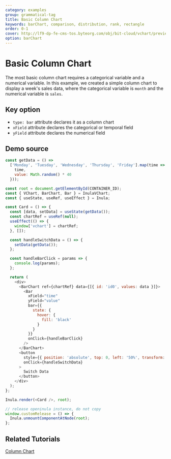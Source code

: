 ```yaml
---
category: examples
group: grammatical-tag
title: Basic Column Chart
keywords: barChart, comparison, distribution, rank, rectangle
order: 0-1
cover: http://lf9-dp-fe-cms-tos.byteorg.com/obj/bit-cloud/vchart/preview/bar-chart/basic-column.png
option: barChart
---
```


# Basic Column Chart

The most basic column chart requires a categorical variable and a numerical variable. In this example, we created a simple column chart to display a week's sales data, where the categorical variable is `month` and the numerical variable is `sales`.

## Key option

- `type: bar` attribute declares it as a column chart
- `xField` attribute declares the categorical or temporal field
- `yField` attribute declares the numerical field

## Demo source

```javascript livedemo template=openinula-vchart
const getData = () =>
  ['Monday', 'Tuesday', 'Wednesday', 'Thursday', 'Friday'].map(time => ({
    time,
    value: Math.random() * 40
  }));

const root = document.getElementById(CONTAINER_ID);
const { VChart, BarChart, Bar } = InulaVChart;
const { useState, useRef, useEffect } = Inula;

const Card = () => {
  const [data, setData] = useState(getData());
  const chartRef = useRef(null);
  useEffect(() => {
    window['vchart'] = chartRef;
  }, []);

  const handleSwitchData = () => {
    setData(getData());
  };

  const handleBarClick = params => {
    console.log(params);
  };

  return (
    <div>
      <BarChart ref={chartRef} data={[{ id: 'id0', values: data }]}>
        <Bar
          xField="time"
          yField="value"
          bar={{
            state: {
              hover: {
                fill: 'black'
              }
            }
          }}
          onClick={handleBarClick}
        />
      </BarChart>
      <button
        style={{ position: 'absolute', top: 0, left: '50%', transform: 'translate(-50%, 0)' }}
        onClick={handleSwitchData}
      >
        Switch Data
      </button>
    </div>
  );
};

Inula.render(<Card />, root);

// release openinula instance, do not copy
window.customRelease = () => {
  Inula.unmountComponentAtNode(root);
};
```

## Related Tutorials

[Column Chart](link)
